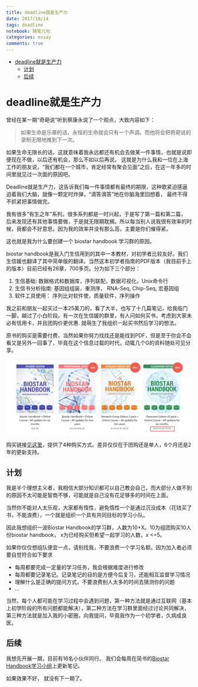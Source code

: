 ```yaml
---
title: deadline就是生产力
date: 2017/10/14
tags: deadline
notebook: 随笔几句
categories: essay
comments: true
---
```


<!-- @import "[TOC]" {cmd="toc" depthFrom=1 depthTo=6 orderedList=false} -->
<!-- code_chunk_output -->

* [deadline就是生产力](#deadline就是生产力)
	* [计划](#计划)
	* [后续](#后续)

<!-- /code_chunk_output -->

# deadline就是生产力

曾经在某一期“奇葩说”听到蔡康永说了一个观点，大致内容如下：

> 如果生命是乐章的话，永恒的生命就会只有一个声调。而他将会把奇葩说的录制无限地推到下一次。

如果生命无限长的话，这就意味着我永远都还有机会去做某一件事情，也就是说即便现在不做，以后还有机会，那么不如以后再说。 这就是为什么我和一位在上海工作的朋友说，“我们都在一个城市，肯定经常有聚会见面”之后，在这一年多的时间里就见过一次面的原因吧。

Deadline就是生产力，这告诉我们每一件事情都有最终的期限，这种歌紧迫感逼迫着我们大脑，就像一颗定时炸弹，“滴答滴答”地在你脑海里回想着， 最终不得不抓紧把事情做完。

我有很多“有生之年”系列。很多系列都是一时兴起，于是写了第一篇和第二篇， 后来发现还有其他事情要做，于是就无限期耽搁。所以每当别人说我很有效率的时候，我都会不好意思。因为我的效率并没有那么高，主要是你们催得紧。

这也就是我为什么要创建一个 biostar handbook 学习群的原因。

biostar handbook是我入门生信用到的其中一本教材，对初学者比较友好。我们生信媛也翻译了其中简单版的翻译。当然这本初学者指南的PDF版本（我目前手上的版本）目前已经有26章，700多页。分为如下三个部分：

1. 生信基础: 数据格式和数据库，序列联配，数据可视化，Unix命令行
1. 生信书分析指南: 基因组组装，重测序， RNA-Seq, Chip-Seq, 宏基因组
1. 软件工具使用： 序列比对软件使，质量软件，序列操作

我之前和朋友一起买过一本25美刀的，看了大半，也写了十几篇笔记，给我临门一脚，越过了小白阶段。有一次在生信媛的群里，有人问如何买书，考虑到大家未必有信用卡，并且团购价更优惠. 就萌生了我组织一起买书然后学习的想法。

原书的购买是需要付费，当然如果你努力找找还是能找到PDF，但是至于你会不会看又是另外一回事了，毕竟在这个信息过载的时代，动辄几个G的资料随处可见分享。

![](../../Pictures/biostar_handbook.png)

购买链接[见这里](https://biostar.myshopify.com/)，提供了4种购买方式。差异仅仅在于团购还是单人，6个月还是2年的更新支持。

## 计划

我是半个理想主义者，我相信大部分知识都可以自己教会自己，而大部分人做不到的原因不太可能是智商不够，可能就是自己没有花足够多的时间在上面。

当然你不能对人太乐观，大家都有惰性，避免惰性一个是通过沉没成本（花钱买了书，不能浪费），一个就是组织一个具有共同目标的学习小队。

因此我想组织一波Biostar Handbook的学习群，人数为10+X。10为组团购买10人份biostar handbook， x为已经购买但希望一起学习的人数，x <=5。

如果你仅仅想组队便宜一点，请别找我，不要浪费一个学习名额。因为加入者必须要自觉符合如下要求

- 每周都要完成一定量的学习任务，我会根据难度进行修改
- 每周都要记录笔记。记录笔记的目的是方便今后复习，还能相互监督学习情况
- 理解什么是正确的提问方式，不要浪费别人太多的时间去猜测你的问题
- ...

当然，每个人都可能在学习过程中会遇到问题，第一种方法就是通过互联网（基本上初学阶段的所有问题都能解决），第二种方法在学习群里面经过讨论共同解决，第三种方法就是加入我的小密圈，向我提问，毕竟我作为一个初学者，久病成良医。

## 后续

我想先开展一期，目前有16名小伙伴同行。 我们会每周在简书的[Biostar Handbook学习小组](http://www.jianshu.com/c/f0edb9e2bb51)上更新笔记。

如果效果不好， 就没有下一期了。
